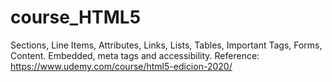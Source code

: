 # course_HTML5
Sections, Line Items, Attributes, Links, Lists, Tables, Important Tags, Forms, Content. Embedded, meta tags and accessibility. Reference: https://www.udemy.com/course/html5-edicion-2020/
